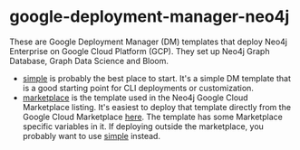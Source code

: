 # google-deployment-manager-neo4j
These are Google Deployment Manager (DM) templates that deploy Neo4j Enterprise on Google Cloud Platform (GCP).  They set up Neo4j Graph Database, Graph Data Science and Bloom.  

* [simple](simple) is probably the best place to start.  It's a simple DM template that is a good starting point for CLI deployments or customization.
* [marketplace](marketplace) is the template used in the Neo4j Google Cloud Marketplace listing.  It's easiest to deploy that template directly from the Google Cloud Marketplace [here](todo).  The template has some Marketplace specific variables in it.  If deploying outside the marketplace, you probably want to use [simple](simple) instead.

